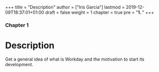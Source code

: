 +++
title = "Description"
author = ["Iris Garcia"]
lastmod = 2019-12-09T18:37:01+01:00
draft = false
weight = 1
chapter = true
pre = "<b>1. </b>"
+++

<h3> Chapter 1 </h3>
<h1>Description</h1>

Get a general idea of what is Workday and the motivation to start its
development.

